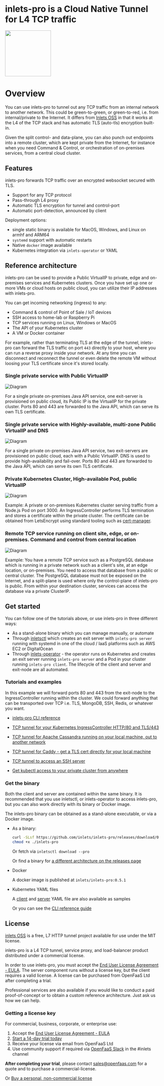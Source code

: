 # inlets-pro is a Cloud Native Tunnel for L4 TCP traffic

<img src="docs/images/inlets-pro-sm.png" width="150px">

# Overview

You can use inlets-pro to tunnel out any TCP traffic from an internal network to another network. This could be green-to-green, or green-to-red, i.e. from internal/private to the Internet. It differs from [Inlets OSS](https://inlets.dev/) in that it works at the L4 of the TCP stack and has automatic TLS (auto-tls) encryption built-in.

Given the split control- and data-plane, you can also punch out endpoints into a remote cluster, which are kept private from the Internet, for instance when you need Command & Control, or orchestration of on-premises services, from a central cloud cluster.

## Features

inlets-pro forwards TCP traffic over an encrypted websocket secured with TLS.

* Support for any TCP protocol
* Pass-through L4 proxy
* Automatic TLS encryption for tunnel and control-port
* Automatic port-detection, announced by client

Deployment options:

* single static binary is available for MacOS, Windows, and Linux on armhf and ARM64
* `systemd` support with automatic restarts
* Native `docker` image available
* Kubernetes integration via `inlets-operator` or YAML

## Reference architecture

inlets-pro can be used to provide a Public VirtualIP to private, edge and on-premises services and Kubernetes clusters. Once you have set up one or more VMs or cloud hosts on public cloud, you can utilize their IP addresses with inlets-pro.

You can get incoming networking (ingress) to any:

* Command & control of Point of Sale / IoT devices
* SSH access to home-lab or Raspberry Pi
* TCP services running on Linux, Windows or MacOS
* The API of your Kubernetes cluster
* A VM or Docker container

For example, rather than terminating TLS at the edge of the tunnel, inlets-pro can forward the TLS traffic on port `443` directly to your host, where you can run a reverse proxy inside your network. At any time you can disconnect and reconnect the tunnel or even delete the remote VM without loosing your TLS certificate since it's stored locally.

### Single private service with Public VirtualIP

![Diagram](docs/images/inlets-pro-vip.png)

For a single private on-premises Java API service, one exit-server is provisioned on public cloud, its Public IP is the VirtualIP for the private cluster. Ports 80 and 443 are forwarded to the Java API, which can serve its own TLS certificate.

### Single private service with Highly-available, multi-zone Public VirtualIP and DNS

![Diagram](docs/images/inlets-pro-vip-ha.png)

For a single private on-premises Java API service, two exit-servers are provisioned on public cloud, each with a Public VirtualIP. DNS is used to provide high-availability and fail-over. Ports 80 and 443 are forwarded to the Java API, which can serve its own TLS certificate.

### Private Kubernetes Cluster, High-available Pod, public VirtualIP

![Diagram](docs/images/inlets-pro-vip-k8s.png)

Example: A private or on-premises Kubernetes cluster serving traffic from a Node.js Pod on port 3000. An IngressController performs TLS termination and stores a certificate within the private cluster. The certificate can be obtained from LetsEncrypt using standard tooling such as [cert-manager](https://cert-manager.io/docs/).

### Remote TCP service running on client site, edge, or on-premises. Command and control from central location

![Diagram](docs/images/inlets-pro-split-plane.png)

Example: You have a remote TCP service such as a PostgreSQL database which is running in a private network such as a client's site, at an edge location, or on-premises. You need to access that database from a public or central cluster. The PostgreSQL database must not be exposed on the Internet, and a split-plane is used where only the control-plane of inlets-pro is public. From within your destination cluster, services can access the database via a private ClusterIP.

## Get started

You can follow one of the tutorials above, or use inlets-pro in three different ways:

* As a stand-alone binary which you can manage manually, or automate
* Through [inletsctl](https://github.com/inlets/inletsctl) which creates an exit server with `inlets-pro server` running with systemd in one of the cloud / IaaS platforms such as AWS EC2 or DigitalOcean
* Through [inlets-operator](https://github.com/inlets/inlets-operator) - the operator runs on Kubernetes and creates an exit server running `inlets-pro server` and a Pod in your cluster running `inlets-pro client`. The lifecycle of the client and server and exit-node are all automated.

### Tutorials and examples

In this example we will forward ports 80 and 443 from the exit-node to the IngressController running within the cluster. We could forward anything that can be transported over TCP i.e. TLS, MongoDB, SSH, Redis, or whatever you want.

* [inlets-pro CLI reference](docs/cli-reference.md)

* [TCP tunnel for your Kubernetes IngressController HTTP/80 and TLS/443](docs/ingress-tutorial.md)
* [TCP tunnel for Apache Cassandra running on your local machine, out to another network](docs/cassandra-tutorial.md)
* [TCP tunnel for Caddy - get a TLS cert directly for your local machine](docs/caddy-tutorial.md)
* [TCP tunnel to access an SSH server](docs/ssh-tutorial.md)
* [Get kubectl access to your private cluster from anywhere](https://blog.alexellis.io/get-private-kubectl-access-anywhere/)

### Get the binary

Both the client and server are contained within the same binary. It is recommended that you use inletsctl, or inlets-operator to access inlets-pro, but you can also work directly with its binary or Docker image.

The inlets-pro binary can be obtained as a stand-alone executable, or via a Docker image.

* As a binary:

    ```sh
    curl -SLsf https://github.com/inlets/inlets-pro/releases/download/0.4.3/inlets-pro > inlets-pro
    chmod +x ./inlets-pro
    ```
        
    Or fetch via `inletsctl download --pro`

    Or find a binary for [a different architecture on the releases page](https://github.com/inlets/inlets-pro/releases)

* Docker

    A docker image is published at `inlets/inlets-pro:0.5.1`

* Kubernetes YAML files

    A [client](artifacts/client.yaml) and [server](artifacts/server.yaml) YAML file are also available as samples

    Or you can see the [CLI reference guide](docs/cli-reference.md)

## License

[inlets OSS](https://inlets.dev) is a free, L7 HTTP tunnel project available for use under the MIT license.

inlets-pro is a L4 TCP tunnel, service proxy, and load-balancer product distributed under a commercial license.

In order to use inlets-pro, you must accept the [End User License Agreement - EULA](EULA.md). The server component runs without a license key, but the client requires a valid license. A license can be purchased from OpenFaaS Ltd after completing a trial.

Professional services are also available if you would like to conduct a paid proof-of-concept or to obtain a custom reference architecture. Just ask us how we can help.

### Getting a license key

For commercial, business, corporate, or enterprise use:

1) Accept the [End User License Agreement - EULA](EULA.md)
2) [Start a 14-day trial today](https://docs.google.com/forms/d/e/1FAIpQLScfNQr1o_Ctu_6vbMoTJ0xwZKZ3Hszu9C-8GJGWw1Fnebzz-g/viewform?usp=sf_link)
2) Receive your license via email from OpenFaaS Ltd
3) Use community support if required via [OpenFaaS Slack](https://slack.openfaas.io/) in the #inlets channel

**After completing your trial**, please contact [sales@openfaas.com](mailto:sales@openfaas.com) for a quote and to purchase a commercial-license.

Or [Buy a personal, non-commercial license](https://docs.inlets.dev/#/pricing/)
